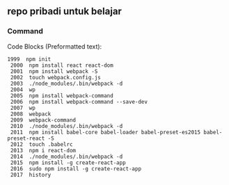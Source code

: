 ## repo pribadi untuk belajar
### Command


Code Blocks (Preformatted text):

	1999  npm init
	 2000  npm install react react-dom
	 2001  npm install webpack -S
	 2002  touch webpack.config.js
	 2003  ./node_modules/.bin/webpack -d
	 2004  wp
	 2005  npm install webpack-command
	 2006  npm install webpack-command --save-dev
	 2007  wp
	 2008  webpack
	 2009  webpack-command
	 2010  ./node_modules/.bin/webpack -d
	 2011  npm install babel-core babel-loader babel-preset-es2015 babel-preset-react -S
	 2012  touch .babelrc
	 2013  npm i react-dom
	 2014  ./node_modules/.bin/webpack -d
	 2015  npm install -g create-react-app
	 2016  sudo npm install -g create-react-app
	 2017  history
